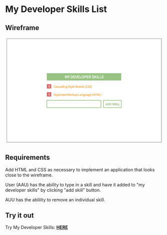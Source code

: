 # My Developer Skills List 

## Wireframe

<img src="wireframe_jQ.png">

## Requirements

Add HTML and CSS as necessary to implement an application that looks close to the wireframe.

User (AAU) has the ability to type in a skill and have it added to "my developer skills" by clicking "add skill" button. 

AUU has the ablility to remove an individual skill.

## Try it out 

Try My Developer Skills: [<b>HERE</b>](https://jessicamaev.github.io/my-developer-skills/)
